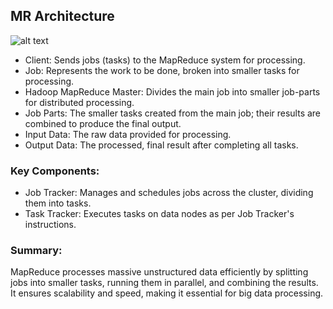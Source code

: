 ## MR Architecture

![alt text](Images/MRArch.png.png)

- Client: Sends jobs (tasks) to the MapReduce system for processing.
- Job: Represents the work to be done, broken into smaller tasks for processing.
- Hadoop MapReduce Master: Divides the main job into smaller job-parts for distributed processing.
- Job Parts: The smaller tasks created from the main job; their results are combined to produce the final output.
- Input Data: The raw data provided for processing.
- Output Data: The processed, final result after completing all tasks.

### Key Components:
- Job Tracker: Manages and schedules jobs across the cluster, dividing them into tasks.
- Task Tracker: Executes tasks on data nodes as per Job Tracker's instructions.

### Summary:
MapReduce processes massive unstructured data efficiently by splitting jobs into smaller tasks, running them in parallel, and combining the results. It ensures scalability and speed, making it essential for big data processing.